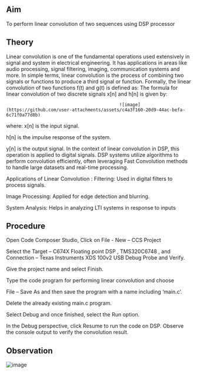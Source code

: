 ## Aim
To perform linear convolution of two sequences using DSP processor

## Theory
Linear convolution is one of the fundamental operations used extensively in signal and system in electrical engineering. It has applications in areas like audio processing, signal filtering, imaging, communication systems and more.
In simple terms, linear convolution is the process of combining two signals or functions to produce a third signal or function. Formally, the linear convolution of two functions f(t) and g(t) is defined as: 
The formula for linear convolution of two discrete signals x[n] and h[n] is given by: 

                                               ![image](https://github.com/user-attachments/assets/c4a3f160-20d9-44ac-befa-6c71f0a77d8b)

where: 
x[n] is the input signal. 
 
h[n] is the impulse response of the system. 

y[n] is the output signal. 
In the context of linear convolution in DSP, this operation is applied to digital signals. DSP systems utilize algorithms to perform convolution efficiently, often leveraging Fast Convolution methods to handle large datasets and real-time processing. 

Applications of Linear Convolution : 
	Filtering: Used in digital filters to process signals. 
 
Image Processing: Applied for edge detection and blurring. 
 
System Analysis: Helps in analyzing LTI systems in response to inputs

## Procedure 

Open Code Composer Studio,
 Click on File -  New – CCS Project 
 
Select the Target – C674X Floating point DSP , TMS320C6748 , and  
Connection – Texas Instruments XDS 100v2 USB Debug Probe and Verify. 

Give the project name and select Finish. 

Type the code program for performing linear convolution and choose 

 File – Save As and then save the program with a name including ‘main.c’.
 
 Delete the already existing main.c program. 
 
Select Debug and once finished, select the Run option. 

In the Debug perspective, click Resume to run the code on DSP. Observe the console output to verify the convolution result. 
## Observation
![image](https://github.com/user-attachments/assets/e6567710-006c-4d15-906c-46c0fafd7294)
